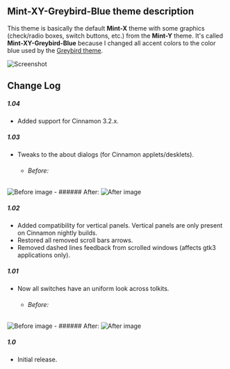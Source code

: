 ## Mint-XY-Greybird-Blue theme description

This theme is basically the default **Mint-X** theme with some graphics (check/radio boxes, switch buttons, etc.) from the **Mint-Y** theme. It's called **Mint-XY-Greybird-Blue** because I changed all accent colors to the color blue used by the [Greybird theme](https://github.com/shimmerproject/Greybird).

![Screenshot](https://raw.githubusercontent.com/Odyseus/CinnamonTools/master/Themes/Mint-XY-Greybird-Blue/screenshot.png "Screenshot")

## Change Log

##### 1.04
- Added support for Cinnamon 3.2.x.

##### 1.03
- Tweaks to the about dialogs (for Cinnamon applets/desklets).

    - ###### Before:
![Before image](https://raw.githubusercontent.com/Odyseus/CinnamonTools/master/0MiscFiles/About-Dialog-Size-Before.png "Before image")
    - ###### After:
![After image](https://raw.githubusercontent.com/Odyseus/CinnamonTools/master/0MiscFiles/About-Dialog-Size-After.png "After image")

##### 1.02
- Added compatibility for vertical panels. Vertical panels are only present on Cinnamon nightly builds.
- Restored all removed scroll bars arrows.
- Removed dashed lines feedback from scrolled windows (affects gtk3 applications only).

##### 1.01
- Now all switches have an uniform look across tolkits.

    - ###### Before:
![Before image](https://raw.githubusercontent.com/Odyseus/CinnamonTools/master/0MiscFiles/Mint-XY-Greybird-Blue-001.png "Before image")
    - ###### After:
![After image](https://raw.githubusercontent.com/Odyseus/CinnamonTools/master/0MiscFiles/Mint-XY-Greybird-Blue-002.png "After image")

##### 1.0
- Initial release.
